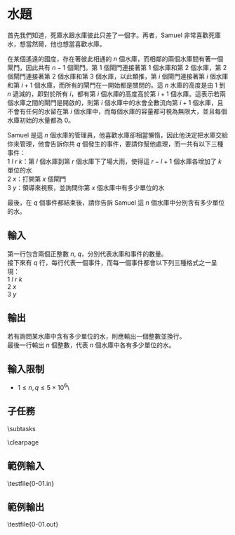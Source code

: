 # 水題

首先我們知道，死庫水跟水庫彼此只差了一個字。再者，Samuel 非常喜歡死庫水，想當然爾，他也想當喜歡水庫。

在某個遙遠的國度，存在著彼此相通的 $n$ 個水庫，而相鄰的兩個水庫間有著一個閘門，因此共有 $n-1$ 個閘門。第 $1$ 個閘門連接著第 $1$ 個水庫和第 $2$ 個水庫，第 $2$ 個閘門連接著第 $2$ 個水庫和第 $3$ 個水庫，以此類推，第 $i$ 個閘門連接著第 $i$ 個水庫和第 $i+1$ 個水庫，而所有的閘門在一開始都是關閉的。這 $n$ 水庫的高度是由 $1$ 到 $n$ 遞減的，即對於所有 $i$，都有第 $i$ 個水庫的高度高於第 $i+1$ 個水庫。這表示若兩個水庫之間的閘門是開啟的，則第 $i$ 個水庫中的水會全數流向第 $i+1$ 個水庫，且不會有任何的水留在第 $i$ 個水庫中，而每個水庫的容量都可視為無限大，並且每個水庫初始的水量都為 $0$。

Samuel 是這 $n$ 個水庫的管理員，他喜歡水庫卻相當懶惰，因此他決定把水庫交給你來管理，他會告訴你共 $q$ 個發生的事件，要請你幫他處理，而一共有以下三種事件：\
$1$ $l$ $r$ $k$：第 $l$ 個水庫到第 $r$ 個水庫下了場大雨，使得這 $r-l+1$ 個水庫各增加了 $k$ 單位的水\
$2$ $x$：打開第 $x$ 個閘門\
$3$ $y$：領導來視察，並詢問你第 $x$ 個水庫中有多少單位的水

最後，在 $q$ 個事件都結束後，請你告訴 Samuel 這 $n$ 個水庫中分別含有多少單位的水。

## 輸入
第一行包含兩個正整數 $n$, $q$，分別代表水庫和事件的數量。\
接下來有 $q$ 行，每行代表一個事件，而每一個事件都會以下列三種格式之一呈現：\
$1$ $l$ $r$ $k$\
$2$ $x$\
$3$ $y$

## 輸出
若有詢問某水庫中含有多少單位的水，則應輸出一個整數並換行。\
最後一行輸出 $n$ 個整數，代表 $n$ 個水庫中各有多少單位的水。

## 輸入限制
 - $1 \le n, q \le 5\times 10^{6}$\

## 子任務
\subtasks

\clearpage

## 範例輸入
\testfile{0-01.in}

## 範例輸出
\testfile{0-01.out}
